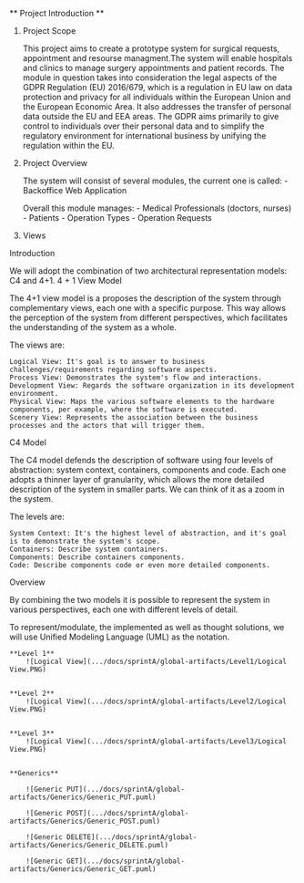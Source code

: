 ** Project Introduction **

1. Project Scope

	This project aims to create a prototype system for surgical requests, appointment and resourse managment.The system will enable hospitals and clinics to manage surgery appointments and patient records.
	The module in question takes into consideration the legal aspects of the GDPR Regulation (EU) 2016/679, which is a regulation in EU law on data protection and privacy for all individuals within the European Union and the European Economic Area. It also addresses the transfer of personal data outside the EU and EEA areas. The GDPR aims primarily to give control to individuals over their personal data and to simplify the regulatory environment for international business by unifying the regulation within the EU.

2. Project Overview
	
	The system will consist of several modules, the current one is called:
		- Backoffice Web Application

	Overall this module manages:
		- Medical Professionals (doctors, nurses)
		- Patients
		- Operation Types
		- Operation Requests


3. Views

Introduction

We will adopt the combination of two architectural representation models: C4 and 4+1.
4 + 1 View Model

The 4+1 view model is a proposes the description of the system through complementary views, each one with a specific purpose. This way allows the perception of the system from different perspectives, which facilitates the understanding of the system as a whole.

The views are:

    Logical View: It's goal is to answer to business challenges/requirements regarding software aspects.
    Process View: Demonstrates the system's flow and interactions.
    Development View: Regards the software organization in its development environment.
    Physical View: Maps the various software elements to the hardware components, per example, where the software is executed.
    Scenery View: Represents the association between the business processes and the actors that will trigger them.

C4 Model

The C4 model defends the description of software using four levels of abstraction: system context, containers, components and code. Each one adopts a thinner layer of granularity, which allows the more detailed description of the system in smaller parts. We can think of it as a zoom in the system.

The levels are:

    System Context: It's the highest level of abstraction, and it's goal is to demonstrate the system's scope.
    Containers: Describe system containers.
    Components: Describe containers components.
    Code: Describe components code or even more detailed components.

Overview

By combining the two models it is possible to represent the system in various perspectives, each one with different levels of detail.

To represent/modulate, the implemented as well as thought solutions, we will use Unified Modeling Language (UML) as the notation.

	**Level 1**
		![Logical View](.../docs/sprintA/global-artifacts/Level1/Logical View.PNG)


	**Level 2**
		![Logical View](.../docs/sprintA/global-artifacts/Level2/Logical View.PNG)


	**Level 3**
		![Logical View](.../docs/sprintA/global-artifacts/Level3/Logical View.PNG)


	**Generics**

		![Generic PUT](.../docs/sprintA/global-artifacts/Generics/Generic_PUT.puml)

		![Generic POST](.../docs/sprintA/global-artifacts/Generics/Generic_POST.puml)

		![Generic DELETE](.../docs/sprintA/global-artifacts/Generics/Generic_DELETE.puml)

		![Generic GET](.../docs/sprintA/global-artifacts/Generics/Generic_GET.puml)



	